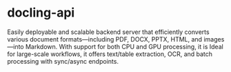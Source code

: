 # docling-api
Easily deployable and scalable backend server that efficiently converts various document formats—including PDF, DOCX, PPTX, HTML, and images—into Markdown. With support for both CPU and GPU processing, it is Ideal for large-scale workflows, it offers text/table extraction, OCR, and batch processing with sync/async endpoints.
